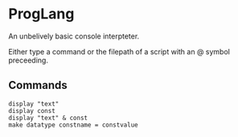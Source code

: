 # ProgLang
An unbelively basic console interpteter.

Either type a command or the filepath of a script with an @ symbol preceeding.

## Commands
```
display "text"
display const
display "text" & const
make datatype constname = constvalue
```

